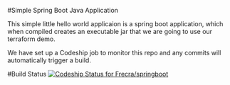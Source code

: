 #Simple Spring Boot Java Application

This simple little hello world applicaion is a spring boot application, 
which when compiled creates an executable jar that we are going to use 
our terraform demo.


We have set up a Codeship job to monitor this repo and any commits will
automatically trigger a build.

#Build Status
[ ![Codeship Status for Frecra/springboot](https://app.codeship.com/projects/3abc43b0-918e-0134-1590-76f61b456e60/status?branch=master)](https://app.codeship.com/projects/185895)